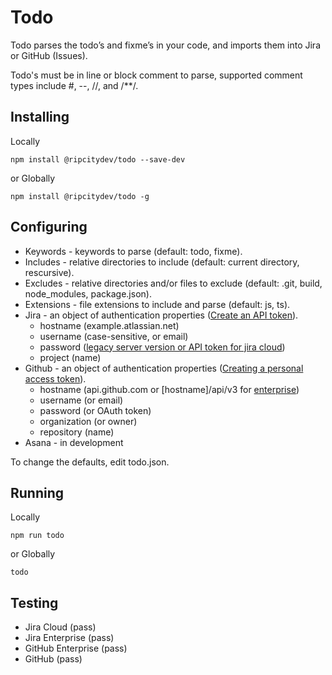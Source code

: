# Todo
<p>Todo parses the todo’s and fixme’s in your code, and imports them into Jira or GitHub (Issues).</p><p>Todo's must be in line or block comment to parse, supported comment types include #, --, //, and /**/.</p>

## Installing

Locally
```
npm install @ripcitydev/todo --save-dev
```
or Globally
```
npm install @ripcitydev/todo -g
```

## Configuring

* Keywords - keywords to parse (default: todo, fixme).
* Includes - relative directories to include (default: current directory, rescursive).
* Excludes - relative directories and/or files to exclude (default: .git, build, node_modules, package.json).
* Extensions - file extensions to include and parse (default: js, ts).
* Jira - an object of authentication properties ([Create an API token](https://confluence.atlassian.com/cloud/api-tokens-938839638.html)).
  * hostname (example.atlassian.net)
  * username (case-sensitive, or email)
  * password ([legacy server version or API token for jira cloud](https://www.npmjs.com/package/jira-connector))
  * project (name)
* Github - an object of authentication properties ([Creating a personal access token](https://help.github.com/en/github/authenticating-to-github/creating-a-personal-access-token-for-the-command-line)).
  * hostname (api.github.com or [hostname]/api/v3 for [enterprise](https://developer.github.com/enterprise/2.17/v3/#authentication))
  * username (or email)
  * password (or OAuth token)
  * organization (or owner)
  * repository (name)
* Asana - in development

To change the defaults, edit todo.json.

## Running

Locally
```
npm run todo
```
or Globally
```
todo
```

## Testing

* Jira Cloud (pass)
* Jira Enterprise (pass)
* GitHub Enterprise (pass)
* GitHub (pass)